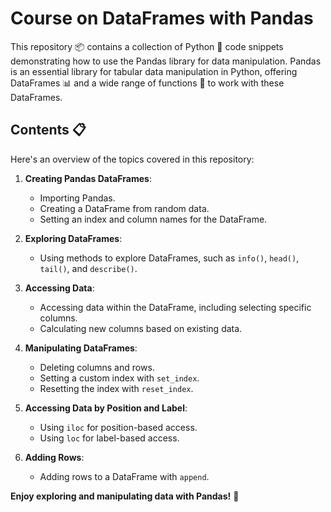 # Course on DataFrames with Pandas

This repository 📦 contains a collection of Python 🐍 code snippets demonstrating how to use the Pandas library for data manipulation. Pandas is an essential library for tabular data manipulation in Python, offering DataFrames 📊 and a wide range of functions 🧬 to work with these DataFrames.

## Contents 📋

Here's an overview of the topics covered in this repository:

1. **Creating Pandas DataFrames**:
    - Importing Pandas.
    - Creating a DataFrame from random data.
    - Setting an index and column names for the DataFrame.

1. **Exploring DataFrames**:
    - Using methods to explore DataFrames, such as `info()`, `head()`, `tail()`, and `describe()`.

2. **Accessing Data**:
    - Accessing data within the DataFrame, including selecting specific columns.
    - Calculating new columns based on existing data.

3. **Manipulating DataFrames**:
    - Deleting columns and rows.
    - Setting a custom index with `set_index`.
    - Resetting the index with `reset_index`.

4. **Accessing Data by Position and Label**:
    - Using `iloc` for position-based access.
    - Using `loc` for label-based access.

5. **Adding Rows**:
    - Adding rows to a DataFrame with `append`.

**Enjoy exploring and manipulating data with Pandas!** 🚀
